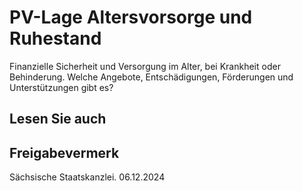 # PV-Lage Altersvorsorge und Ruhestand

Finanzielle Sicherheit und Versorgung im Alter, bei Krankheit oder Behinderung. Welche Angebote, Entschädigungen, Förderungen und Unterstützungen gibt es?

## Lesen Sie auch

## Freigabevermerk

Sächsische Staatskanzlei. 06.12.2024
